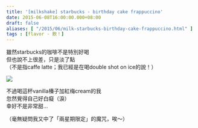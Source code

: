 ```yaml
---
title: '[milkshake] starbucks - birthday cake frappuccino'
date: 2015-06-08T16:00:00.000+08:00
draft: false
aliases: [ "/2015/06/milk-starbucks-birthday-cake-frappuccino.html" ]
tags : [flavor - 飲！]
---
```


雖然starbucks的咖啡不是特別好喝  
但也說不上很差，只是淡了點  
（不是指caffe latte；我已經是在喝double shot on ice的說！）  

![](/images/starbucksbdaycake.jpg)

不過喝這杯vanilla榛子加紅梅cream的我  
忽然覺得自己好白癡（淚）  
幸好不是非常甜...  
  
（毫無疑問我又中了「兩星期限定」的魔咒，唉～）

